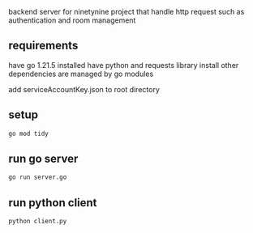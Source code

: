 backend server for ninetynine project that handle http request such as authentication and room management

## requirements
have go 1.21.5 installed
have python and requests library install
other dependencies are managed by go modules

add serviceAccountKey.json to root directory

## setup
```bash
go mod tidy
```

## run go server
```bash
go run server.go
```

## run python client
```bash
python client.py
```